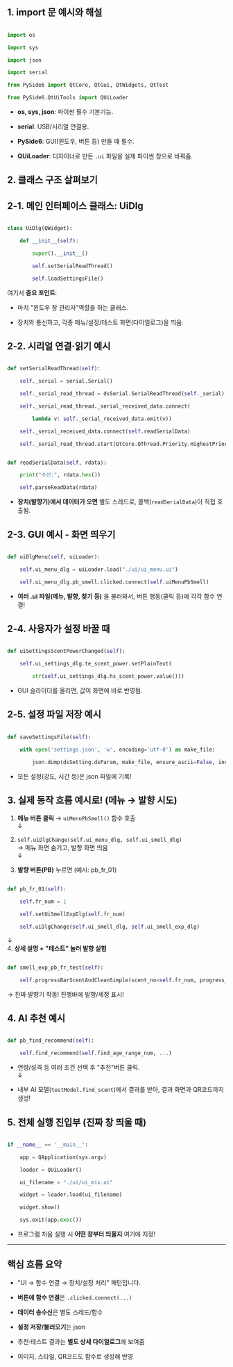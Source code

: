 
## 1. import 문 예시와 해설

```python

import os

import sys

import json

import serial

from PySide6 import QtCore, QtGui, QtWidgets, QtTest

from PySide6.QtUiTools import QUiLoader

```

- **os, sys, json**: 파이썬 필수 기본기능.
    
- **serial**: USB/시리얼 연결용.
    
- **PySide6**: GUI(윈도우, 버튼 등) 만들 때 필수.
    
- **QUiLoader**: 디자이너로 만든 `.ui` 파일을 실제 파이썬 창으로 바꿔줌.
    

## 2. 클래스 구조 살펴보기

## 2-1. 메인 인터페이스 클래스: UiDlg

```python

class UiDlg(QWidget):

    def __init__(self):

        super().__init__()

        self.setSerialReadThread()

        self.loadSettingsFile()

```

여기서 **중요 포인트**:

- 마치 "윈도우 창 관리자"역할을 하는 클래스.
    
- 장치와 통신하고, 각종 메뉴/설정/테스트 화면(다이얼로그)을 띄움.
    

## 2-2. 시리얼 연결·읽기 예시

```python

def setSerialReadThread(self):

    self._serial = serial.Serial()

    self._serial_read_thread = dsSerial.SerialReadThread(self._serial)

    self._serial_read_thread._serial_received_data.connect(

        lambda v: self._serial_received_data.emit(v))

    self._serial_received_data.connect(self.readSerialData)

    self._serial_read_thread.start(QtCore.QThread.Priority.HighestPriority)

```

  

```python

def readSerialData(self, rdata):

    print("수신:", rdata.hex())

    self.parseReadData(rdata)

```

- **장치(발향기)에서 데이터가 오면** 별도 스레드로, 콜백(`readSerialData`)이 직접 호출됨.
    

## 2-3. GUI 예시 - 화면 띄우기

```python

def uiDlgMenu(self, uiLoader):

    self.ui_menu_dlg = uiLoader.load("./ui/ui_menu.ui")

    self.ui_menu_dlg.pb_smell.clicked.connect(self.uiMenuPbSmell)

```

- **여러 .ui 파일(메뉴, 발향, 찾기 등)** 을 불러와서, 버튼 행동(클릭 등)에 각각 함수 연결!
    

## 2-4. 사용자가 설정 바꿀 때

```python

def uiSettingsScentPowerChanged(self):

    self.ui_settings_dlg.te_scent_power.setPlainText(

        str(self.ui_settings_dlg.hs_scent_power.value()))

```

- GUI 슬라이더를 올리면, 값이 화면에 바로 반영됨.
    

## 2-5. 설정 파일 저장 예시

```python

def saveSettingsFile(self):

    with open('settings.json', 'w', encoding='utf-8') as make_file:

        json.dump(dsSetting.dsParam, make_file, ensure_ascii=False, indent='\t')

```

- 모든 설정(강도, 시간 등)은 json 파일에 기록!
    

## 3. 실제 동작 흐름 예시로! (메뉴 → 발향 시도)

1. **메뉴 버튼 클릭** → `uiMenuPbSmell()` 함수 호출  
    ↓
    
2. `self.uiDlgChange(self.ui_menu_dlg, self.ui_smell_dlg)`  
    → 메뉴 화면 숨기고, 발향 화면 띄움  
    ↓
    
3. **발향 버튼(PB)** 누르면 (예시: pb_fr_01)
    

```python

def pb_fr_01(self):

    self.fr_num = 1

    self.setUiSmellExpDlg(self.fr_num)

    self.uiDlgChange(self.ui_smell_dlg, self.ui_smell_exp_dlg)

```

↓  
4. **상세 설명 + "테스트" 눌러 발향 실험**

```python

def smell_exp_pb_fr_test(self):

    self.progressBarScentAndCleanSimple(scent_no=self.fr_num, progress_bar=self.ui_smell_exp_dlg.pg_scent)

```

→ 진짜 발향기 작동! 진행바에 발향/세정 표시!

## 4. AI 추천 예시

```python

def pb_find_recommend(self):

    self.find_recommend(self.find_age_range_num, ...)

```

- 연령/성격 등 여러 조건 선택 후 "추천"버튼 클릭.  
    ↓
    
- 내부 AI 모델(`testModel.find_scent`)에서 결과를 받아, 결과 화면과 QR코드까지 생성!
    

## 5. 전체 실행 진입부 (진짜 창 띄울 때)

```python

if __name__ == '__main__':

    app = QApplication(sys.argv)

    loader = QUiLoader()

    ui_filename = "./ui/ui_mix.ui"

    widget = loader.load(ui_filename)

    widget.show()

    sys.exit(app.exec())

```

- 프로그램 처음 실행 시 **어떤 창부터 띄울지** 여기에 지정!
    

---

## 핵심 흐름 요약

- "UI → 함수 연결 → 장치/설정 처리" 패턴입니다.
    
- **버튼에 함수 연결**은 `.clicked.connect(...)`
    
- **데이터 송수신**은 별도 스레드/함수
    
- **설정 저장/불러오기**는 json
    
- 추천·테스트 결과는 **별도 상세 다이얼로그**에 보여줌
    
- 이미지, 스타일, QR코드도 함수로 생성해 반영
    
